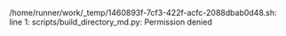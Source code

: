 /home/runner/work/_temp/1460893f-7cf3-422f-acfc-2088dbab0d48.sh: line 1: scripts/build_directory_md.py: Permission denied
